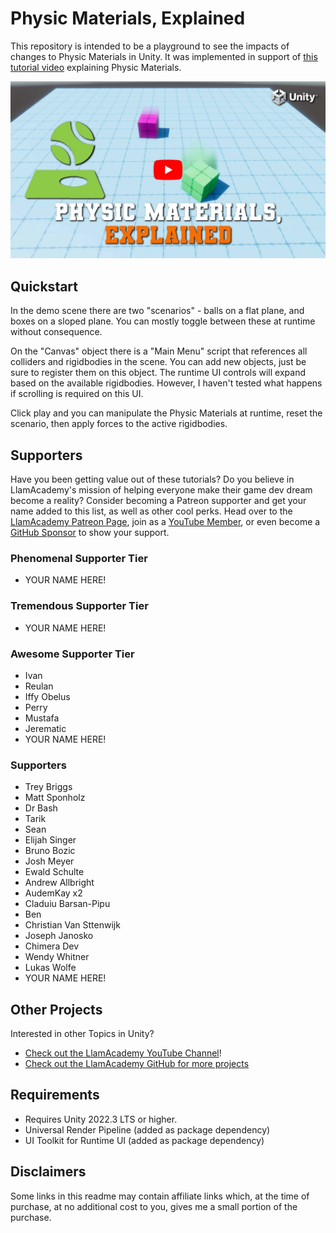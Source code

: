 ﻿# Physic Materials, Explained

This repository is intended to be a playground to see the impacts of changes to Physic Materials in Unity. 
It was implemented in support of [this tutorial video](https://youtu.be/Z3TE8cejwzk) explaining Physic Materials.

[![Youtube Tutorial](./Video%20Screenshot.jpg)](https://youtu.be/Z3TE8cejwzk)

## Quickstart
In the demo scene there are two "scenarios" - balls on a flat plane, and boxes on a sloped plane.
You can mostly toggle between these at runtime without consequence.

On the "Canvas" object there is a "Main Menu" script that references all colliders and rigidbodies in the scene. 
You can add new objects, just be sure to register them on this object. The runtime UI controls will expand based on the available rigidbodies. However, I haven't tested what happens if scrolling is required on this UI.

Click play and you can manipulate the Physic Materials at runtime, reset the scenario, then apply forces to the active rigidbodies.

## Supporters
Have you been getting value out of these tutorials? Do you believe in LlamAcademy's mission of helping everyone make their game dev dream become a reality? Consider becoming a Patreon supporter and get your name added to this list, as well as other cool perks.
Head over to the [LlamAcademy Patreon Page](https://patreon.com/llamacademy), join as a [YouTube Member](https://www.youtube.com/channel/UCnWm6pMD38R1E2vCAByGb6w/join), or even become a [GitHub Sponsor](https://github.com/sponsors/llamacademy) to show your support.

### Phenomenal Supporter Tier
* YOUR NAME HERE!

### Tremendous Supporter Tier
* YOUR NAME HERE!

### Awesome Supporter Tier
* Ivan
* Reulan
* Iffy Obelus
* Perry
* Mustafa
* Jerematic
* YOUR NAME HERE!

### Supporters
* Trey Briggs
* Matt Sponholz
* Dr Bash
* Tarik
* Sean
* Elijah Singer
* Bruno Bozic
* Josh Meyer
* Ewald Schulte
* Andrew Allbright
* AudemKay x2
* Claduiu Barsan-Pipu
* Ben
* Christian Van Sttenwijk
* Joseph Janosko
* Chimera Dev
* Wendy Whitner
* Lukas Wolfe
* YOUR NAME HERE!

## Other Projects
Interested in other Topics in Unity? 

* [Check out the LlamAcademy YouTube Channel](https://youtube.com/c/LlamAcademy)!
* [Check out the LlamAcademy GitHub for more projects](https://github.com/llamacademy)

## Requirements
* Requires Unity 2022.3 LTS or higher.
* Universal Render Pipeline (added as package dependency)
* UI Toolkit for Runtime UI (added as package dependency)

## Disclaimers
Some links in this readme may contain affiliate links which, at the time of purchase, at no additional cost to you, gives me a small portion of the purchase.
